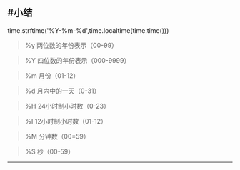 #小结
---
time.strftime('%Y-%m-%d',time.localtime(time.time()))

>%y 两位数的年份表示（00-99）  

>%Y 四位数的年份表示（000-9999）  

>%m 月份（01-12）  

>%d 月内中的一天（0-31）  

>%H 24小时制小时数（0-23）   

>%I 12小时制小时数（01-12）  

>%M 分钟数（00=59）   

>%S 秒（00-59） 

---
